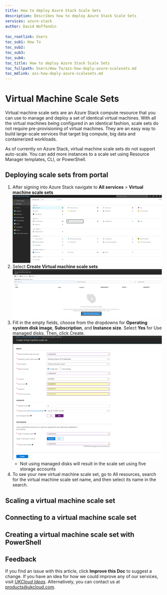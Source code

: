 ```yaml
---
title: How to deploy Azure Stack Scale Sets
description: Describes how to deploy Azure Stack Scale Sets
services: azure-stack
author: David Woffendin

toc_rootlink: Users
toc_sub1: How To
toc_sub2:
toc_sub3:
toc_sub4:
toc_title: How to deploy Azure Stack Scale Sets
toc_fullpath: Users/How To/azs-how-deply-azure-scalesets.md
toc_mdlink: azs-how-deply-azure-scalesets.md
---
```


# Virtual Machine Scale Sets

Virtual machine scale sets are an Azure Stack compute resource that you can use to manage and deploy a set of identical virtual machines. With all the virtual machines being configured in an identical fashion, scale sets do not require pre-provisioning of virtual machines. They are an easy way to build large-scale services that target big compute, big data and containerized workloads.

As of currently on Azure Stack, virtual machine scale sets do not support auto-scale. You can add more instances to a scale set using Resource Manager templates, CLI, or PowerShell.

## Deploying scale sets from portal

1. After signing into Azure Stack navigate to **All services** > **Virtual machine scale sets**
    ![List Azure Stack VM Extensions Output](images/azs-browser-create-scaleset.png)
2. Select **Create Virtual machine scale sets**
    ![List Azure Stack VM Extensions Output](images/azs-browser-create-scaleset2.png)
3. Fill in the empty fields, choose from the dropdowns for **Operating system disk image**, **Subscription**, and **Instance size**. Select **Yes** for Use managed disks. Then, click Create.
    ![List Azure Stack VM Extensions Output](images/azs-browser-create-scaleset3.png)
    * Not using managed disks will result in the scale set using five storage accounts
4. To see your new virtual machine scale set, go to All resources, search for the virtual machine scale set name, and then select its name in the search.

## Scaling a virtual machine scale set

## Connecting to a virtual machine scale set

## Creating a virtual machine scale set with PowerShell

## Feedback

 If you find an issue with this article, click **Improve this Doc** to suggest a change. If you have an idea for how we could improve any of our services, visit [*UKCloud Ideas*](https://ideas.ukcloud.com). Alternatively, you can contact us at <products@ukcloud.com>.
